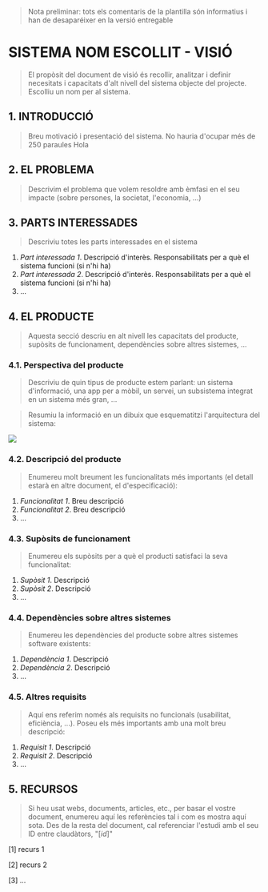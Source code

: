 > Nota preliminar: tots els comentaris de la plantilla són informatius i han de desaparéixer en la versió entregable

# SISTEMA NOM ESCOLLIT - VISIÓ #


> El propòsit del document de visió és recollir, analitzar i definir necesitats i capacitats d'alt nivell del sistema objecte del projecte. Escolliu un nom per al sistema.


## 1. INTRODUCCIÓ ##

> Breu motivació i presentació del sistema. No hauria d'ocupar més de 250 paraules
Hola

## 2. EL PROBLEMA ##

> Descrivim el problema que volem resoldre amb èmfasi en el seu impacte (sobre persones, la societat, l'economia, ...)

## 3. PARTS INTERESSADES ##

> Descriviu totes les parts interessades en el sistema

1. *Part interessada 1*. Descripció d'interès. Responsabilitats per a què el sistema funcioni (si n'hi ha)
2. *Part interessada 2*. Descripció d'interès. Responsabilitats per a què el sistema funcioni (si n'hi ha)
3. ...

## 4. EL PRODUCTE ##

> Aquesta secció descriu en alt nivell les capacitats del producte, supòsits de funcionament, dependències sobre altres sistemes, ...

### 4.1. Perspectiva del producte ###
> Descriviu de quin tipus de producte estem parlant: un sistema d'informació, una app per a mòbil, un servei, un subsistema integrat en un sistema més gran, ...
 
> Resumiu la informació en un dibuix que esquematitzi l'arquitectura del sistema:

![](http://www.dittoditto.com/img/screenshots/soft-arch.gif)

### 4.2. Descripció del producte ###
> Enumereu molt breument les funcionalitats més importants (el detall estarà en altre document, el d'especificació):

1. *Funcionalitat 1*. Breu descripció 
2. *Funcionalitat 2*. Breu descripció 
3. ...
 
### 4.3. Supòsits de funcionament ###
> Enumereu els supòsits per a què el producti satisfaci la seva funcionalitat:

1. *Supòsit 1*. Descripció 
2. *Supòsit 2*. Descripció 
3. ...
 
### 4.4. Dependències sobre altres sistemes ###
> Enumereu les dependències del producte sobre altres sistemes software existents:

1. *Dependència 1*. Descripció 
2. *Dependència 2*. Descripció 
3. ...
  
### 4.5. Altres requisits ###
> Aquí ens referim només als requisits no funcionals (usabilitat, eficiència, ...). Poseu els més importants amb una molt breu descripció:

1. *Requisit 1*. Descripció 
2. *Requisit 2*. Descripció 
3. ...

## 5. RECURSOS ##

> Si heu usat webs, documents, articles, etc., per basar el vostre document, enumereu aquí les referències tal i com es mostra aquí sota. Des de la resta del document, cal referenciar l'estudi amb el seu ID entre claudàtors, "[*id*]"

[1] recurs 1

[2] recurs 2

[3] ...

